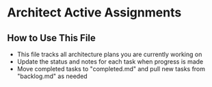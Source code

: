 # Architect Active Assignments

## How to Use This File
- This file tracks all architecture plans you are currently working on
- Update the status and notes for each task when progress is made
- Move completed tasks to "completed.md" and pull new tasks from "backlog.md" as needed
